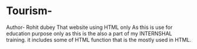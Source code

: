 # Tourism-
Author- Rohit dubey
That website using HTML only 
As this is use for education purpose only as this is the also a part of my INTERNSHAL training.
it includes some of HTML function that is the mostly used in HTML.
